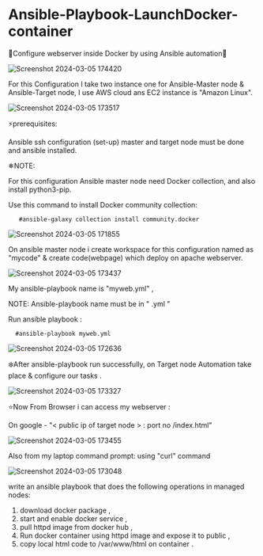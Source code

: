 # Ansible-Playbook-LaunchDocker-container

🌟Configure webserver inside Docker by using Ansible automation🌟

![Screenshot 2024-03-05 174420](https://github.com/Pratikshinde55/Ansible-Playbook-LaunchDocker-container/assets/145910708/8d1dccb8-16de-4aa8-aba6-6a13e5c78993)


For this Configuration I take two instance one for Ansible-Master node & Ansible-Target node, I use AWS cloud ans EC2 instance is "Amazon Linux".

![Screenshot 2024-03-05 173517](https://github.com/Pratikshinde55/Ansible-Playbook-LaunchDocker-container/assets/145910708/7497cd99-984b-4f13-a0d6-f79eb1787b74)


⚡prerequisites:

   Ansible ssh configuration (set-up) master and target node must be done and ansible installed.
   
❄NOTE:

For this configuration Ansible master node need Docker collection, and also install python3-pip.

Use this command to install Docker community collection:


       #ansible-galaxy collection install community.docker

![Screenshot 2024-03-05 171855](https://github.com/Pratikshinde55/Ansible-Playbook-LaunchDocker-container/assets/145910708/4ef212b5-59dd-4dd7-bf5a-b9ee542aa78d)

On ansible master node i create workspace for this configuration named as "mycode" & create code(webpage) which deploy on apache webserver.

![Screenshot 2024-03-05 173437](https://github.com/Pratikshinde55/Ansible-Playbook-LaunchDocker-container/assets/145910708/1e002af3-07d2-4a67-bcf5-c2ac69edbbc7)


My ansible-playbook name is "myweb.yml" ,

NOTE: Ansible-playbook name must be in " .yml " 

Run ansible playbook :

    
      #ansible-playbook myweb.yml

![Screenshot 2024-03-05 172636](https://github.com/Pratikshinde55/Ansible-Playbook-LaunchDocker-container/assets/145910708/e6d5cf8c-a116-4d96-943f-d6c3f94c4cc3)




❄️After ansible-playbook run successfully, on Target node Automation take place & configure our tasks .

![Screenshot 2024-03-05 173327](https://github.com/Pratikshinde55/Ansible-Playbook-LaunchDocker-container/assets/145910708/c10ceda7-3104-45ef-ab5e-b804128d97f1)



⭐Now From Browser i can access my webserver :

  On google - "< public ip of target node > : port no /index.html"

![Screenshot 2024-03-05 173455](https://github.com/Pratikshinde55/Ansible-Playbook-LaunchDocker-container/assets/145910708/8287070f-5632-4ed9-89e8-c93775ebcdef)


Also from my laptop command prompt: using "curl" command

![Screenshot 2024-03-05 173048](https://github.com/Pratikshinde55/Ansible-Playbook-LaunchDocker-container/assets/145910708/8718ac9e-3259-4e68-a775-1f44b09ed0dc)



write an ansible playbook that does the following operations in managed nodes:
1. download docker package ,
2. start and enable docker service , 
3. pull httpd image from docker hub ,
4.  Run docker container using httpd image and expose it to public ,
5. copy local html code to /var/www/html on container .

